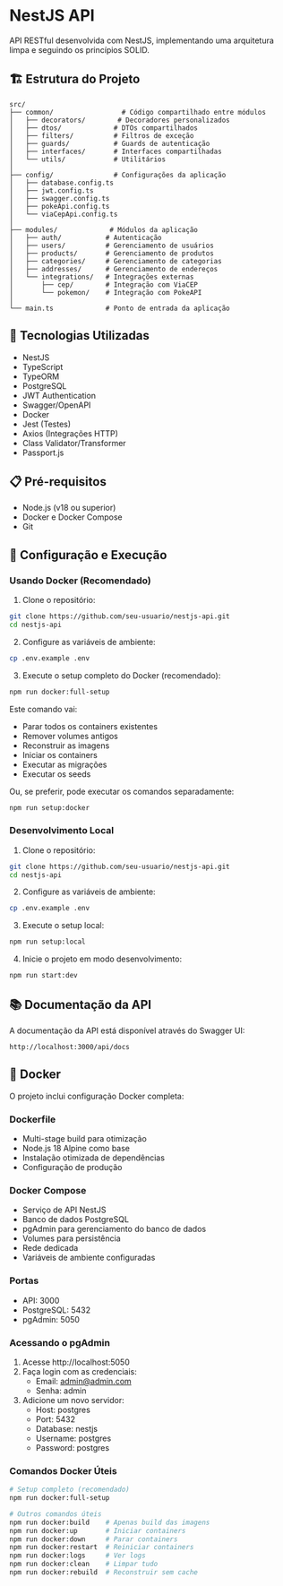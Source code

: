 # NestJS API

API RESTful desenvolvida com NestJS, implementando uma arquitetura limpa e seguindo os princípios SOLID.

## 🏗️ Estrutura do Projeto

```
src/
├── common/                 # Código compartilhado entre módulos
│   ├── decorators/        # Decoradores personalizados
│   ├── dtos/             # DTOs compartilhados
│   ├── filters/          # Filtros de exceção
│   ├── guards/           # Guards de autenticação
│   ├── interfaces/       # Interfaces compartilhadas
│   └── utils/            # Utilitários
│
├── config/               # Configurações da aplicação
│   ├── database.config.ts
│   ├── jwt.config.ts
│   ├── swagger.config.ts
│   ├── pokeApi.config.ts
│   └── viaCepApi.config.ts
│
├── modules/             # Módulos da aplicação
│   ├── auth/           # Autenticação
│   ├── users/          # Gerenciamento de usuários
│   ├── products/       # Gerenciamento de produtos
│   ├── categories/     # Gerenciamento de categorias
│   ├── addresses/      # Gerenciamento de endereços
│   └── integrations/   # Integrações externas
│       ├── cep/        # Integração com ViaCEP
│       └── pokemon/    # Integração com PokeAPI
│
└── main.ts             # Ponto de entrada da aplicação
```

## 🚀 Tecnologias Utilizadas

- NestJS
- TypeScript
- TypeORM
- PostgreSQL
- JWT Authentication
- Swagger/OpenAPI
- Docker
- Jest (Testes)
- Axios (Integrações HTTP)
- Class Validator/Transformer
- Passport.js

## 📋 Pré-requisitos

- Node.js (v18 ou superior)
- Docker e Docker Compose
- Git

## 🔧 Configuração e Execução

### Usando Docker (Recomendado)

1. Clone o repositório:
```bash
git clone https://github.com/seu-usuario/nestjs-api.git
cd nestjs-api
```

2. Configure as variáveis de ambiente:
```bash
cp .env.example .env
```

3. Execute o setup completo do Docker (recomendado):
```bash
npm run docker:full-setup
```

Este comando vai:
- Parar todos os containers existentes
- Remover volumes antigos
- Reconstruir as imagens
- Iniciar os containers
- Executar as migrações
- Executar os seeds

Ou, se preferir, pode executar os comandos separadamente:
```bash
npm run setup:docker
```

### Desenvolvimento Local

1. Clone o repositório:
```bash
git clone https://github.com/seu-usuario/nestjs-api.git
cd nestjs-api
```

2. Configure as variáveis de ambiente:
```bash
cp .env.example .env
```

3. Execute o setup local:
```bash
npm run setup:local
```

4. Inicie o projeto em modo desenvolvimento:
```bash
npm run start:dev
```

## 📚 Documentação da API

A documentação da API está disponível através do Swagger UI:
```
http://localhost:3000/api/docs
```

## 🐳 Docker

O projeto inclui configuração Docker completa:

### Dockerfile
- Multi-stage build para otimização
- Node.js 18 Alpine como base
- Instalação otimizada de dependências
- Configuração de produção

### Docker Compose
- Serviço de API NestJS
- Banco de dados PostgreSQL
- pgAdmin para gerenciamento do banco de dados
- Volumes para persistência
- Rede dedicada
- Variáveis de ambiente configuradas

### Portas
- API: 3000
- PostgreSQL: 5432
- pgAdmin: 5050

### Acessando o pgAdmin
1. Acesse http://localhost:5050
2. Faça login com as credenciais:
   - Email: admin@admin.com
   - Senha: admin
3. Adicione um novo servidor:
   - Host: postgres
   - Port: 5432
   - Database: nestjs
   - Username: postgres
   - Password: postgres

### Comandos Docker Úteis
```bash
# Setup completo (recomendado)
npm run docker:full-setup

# Outros comandos úteis
npm run docker:build    # Apenas build das imagens
npm run docker:up       # Iniciar containers
npm run docker:down     # Parar containers
npm run docker:restart  # Reiniciar containers
npm run docker:logs     # Ver logs
npm run docker:clean    # Limpar tudo
npm run docker:rebuild  # Reconstruir sem cache
```
